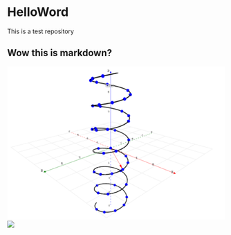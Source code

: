 # HelloWord
This is a test repository

## Wow this is markdown?

![alt text](calc_graphing_vvf.png)
![](https://raw.githubusercontent.com/davidf628/HelloWorld/main/calc_graphing_vvf.png)

